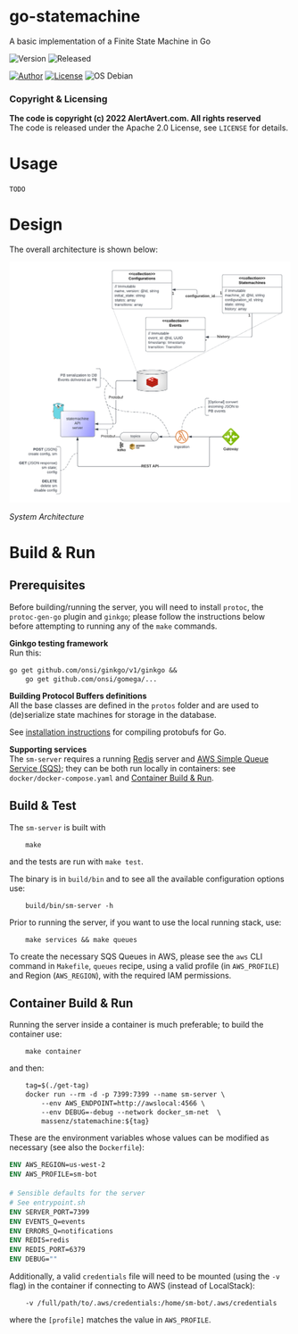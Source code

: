 # go-statemachine

A basic implementation of a Finite State Machine in Go

![Version](https://img.shields.io/badge/Version-0.2.0-blue)
![Released](https://img.shields.io/badge/unreleased-green)

[![Author](https://img.shields.io/badge/Author-M.%20Massenzio-green)](https://github.com/massenz)
[![License](https://img.shields.io/badge/License-Apache%202.0-blue.svg)](https://opensource.org/licenses/Apache-2.0)
![OS Debian](https://img.shields.io/badge/OS-Linux-green)

### Copyright & Licensing

**The code is copyright (c) 2022 AlertAvert.com. All rights reserved**<br>
The code is released under the Apache 2.0 License, see `LICENSE` for details.

# Usage

`TODO`

# Design

The overall architecture is shown below:

![Architecture](docs/images/statemachine.png)

*System Architecture*


# Build & Run

## Prerequisites

Before building/running the server, you will need to install `protoc`, the `protoc-gen-go` plugin and `ginkgo`; please follow the instructions below before attempting to running any of the `make` commands.

**Ginkgo testing framework**<br/>
Run this:

    go get github.com/onsi/ginkgo/v1/ginkgo &&
        go get github.com/onsi/gomega/...

**Building Protocol Buffers definitions**<br/>
All the base classes are defined in the `protos` folder and are used to (de)serialize state machines for storage in the database.

See [installation instructions](https://developers.google.com/protocol-buffers/docs/gotutorial#compiling-your-protocol-buffers) for compiling protobufs for Go.

**Supporting services**<br/>
The `sm-server` requires a running [Redis](#) server and [AWS Simple Queue Service (SQS)](#); they can be both run locally in containers: see `docker/docker-compose.yaml` and [Container Build & Run](#container-build--run).


## Build & Test

The `sm-server` is built with

        make

and the tests are run with `make test`.

The binary is in `build/bin` and to see all the available configuration options use:

        build/bin/sm-server -h

Prior to running the server, if you want to use the local running stack, use:

        make services && make queues

To create the necessary SQS Queues in AWS, please see the `aws` CLI command in `Makefile`, `queues` recipe, using a valid profile (in `AWS_PROFILE`) and Region (`AWS_REGION`), with the required IAM permissions.

## Container Build & Run

Running the server inside a container is much preferable; to build the container use:

        make container

and then:

        tag=$(./get-tag)
        docker run --rm -d -p 7399:7399 --name sm-server \
            --env AWS_ENDPOINT=http://awslocal:4566 \
            --env DEBUG=-debug --network docker_sm-net  \
            massenz/statemachine:${tag}

These are the environment variables whose values can be modified as necessary (see also the `Dockerfile`):

```dockerfile
ENV AWS_REGION=us-west-2
ENV AWS_PROFILE=sm-bot

# Sensible defaults for the server
# See entrypoint.sh
ENV SERVER_PORT=7399
ENV EVENTS_Q=events
ENV ERRORS_Q=notifications
ENV REDIS=redis
ENV REDIS_PORT=6379
ENV DEBUG=""
```

Additionally, a valid `credentials` file will need to be mounted (using the `-v` flag) in the container if connecting to AWS (instead of LocalStack):

        -v /full/path/to/.aws/credentials:/home/sm-bot/.aws/credentials

where the `[profile]` matches the value in `AWS_PROFILE`.

